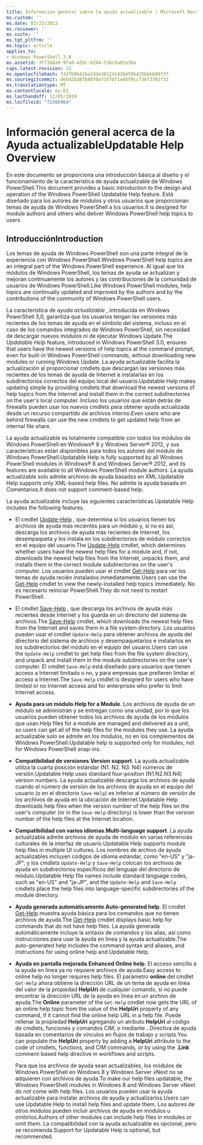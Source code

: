 ```yaml
---
title: Información general sobre la ayuda actualizable | Microsoft Docs
ms.custom: ''
ms.date: 03/22/2012
ms.reviewer: ''
ms.suite: ''
ms.tgt_pltfrm: ''
ms.topic: article
applies_to:
- Windows PowerShell 3.0
ms.assetid: 3f7388a9-9fa8-42bc-b294-538c9a01e30a
caps.latest.revision: 12
ms.openlocfilehash: f2dfb9642ba2dde38124142b659b425bbbb00f37
ms.sourcegitcommit: debd2b38fb8070a7357bf1a4bf9cc736f3702f31
ms.translationtype: MT
ms.contentlocale: es-ES
ms.lasthandoff: 12/05/2019
ms.locfileid: "72366964"
---
```

# <a name="updatable-help-overview"></a><span data-ttu-id="53ce2-102">Información general acerca de la Ayuda actualizable</span><span class="sxs-lookup"><span data-stu-id="53ce2-102">Updatable Help Overview</span></span>

<span data-ttu-id="53ce2-103">En este documento se proporciona una introducción básica al diseño y el funcionamiento de la característica de ayuda actualizable de Windows PowerShell.</span><span class="sxs-lookup"><span data-stu-id="53ce2-103">This document provides a basic introduction to the design and operation of the Windows PowerShell Updatable Help feature.</span></span> <span data-ttu-id="53ce2-104">Está diseñado para los autores de módulos y otros usuarios que proporcionan temas de ayuda de Windows PowerShell a los usuarios.</span><span class="sxs-lookup"><span data-stu-id="53ce2-104">It is designed for module authors and others who deliver Windows PowerShell help topics to users.</span></span>

## <a name="introduction"></a><span data-ttu-id="53ce2-105">Introducción</span><span class="sxs-lookup"><span data-stu-id="53ce2-105">Introduction</span></span>

<span data-ttu-id="53ce2-106">Los temas de ayuda de Windows PowerShell son una parte integral de la experiencia con Windows PowerShell.</span><span class="sxs-lookup"><span data-stu-id="53ce2-106">Windows PowerShell help topics are an integral part of the Windows PowerShell experience.</span></span> <span data-ttu-id="53ce2-107">Al igual que los módulos de Windows PowerShell, los temas de ayuda se actualizan y mejoran continuamente los autores y las contribuciones de la comunidad de usuarios de Windows PowerShell.</span><span class="sxs-lookup"><span data-stu-id="53ce2-107">Like Windows PowerShell modules, help topics are continually updated and improved by the authors and by the contributions of the community of Windows PowerShell users.</span></span>

<span data-ttu-id="53ce2-108">La característica de *ayuda actualizable* , introducida en Windows PowerShell 3,0, garantiza que los usuarios tengan las versiones más recientes de los temas de ayuda en el símbolo del sistema, incluso en el caso de los comandos integrados de Windows PowerShell, sin necesidad de descargar nuevos módulos ni de ejecutar Windows Update.</span><span class="sxs-lookup"><span data-stu-id="53ce2-108">The *Updatable Help* feature, introduced in Windows PowerShell 3.0, ensures that users have the newest versions of help topics at the command prompt, even for built-in Windows PowerShell commands, without downloading new modules or running Windows Update.</span></span> <span data-ttu-id="53ce2-109">La ayuda actualizable facilita la actualización al proporcionar cmdlets que descargan las versiones más recientes de los temas de ayuda de Internet e instalarlas en los subdirectorios correctos del equipo local del usuario.</span><span class="sxs-lookup"><span data-stu-id="53ce2-109">Updatable Help makes updating simple by providing cmdlets that download the newest versions of help topics from the Internet and install them in the correct subdirectories on the user's local computer.</span></span> <span data-ttu-id="53ce2-110">Incluso los usuarios que están detrás de firewalls pueden usar los nuevos cmdlets para obtener ayuda actualizada desde un recurso compartido de archivos interno.</span><span class="sxs-lookup"><span data-stu-id="53ce2-110">Even users who are behind firewalls can use the new cmdlets to get updated help from an internal file share.</span></span>

<span data-ttu-id="53ce2-111">La ayuda actualizable es totalmente compatible con todos los módulos de Windows PowerShell en Windows® 8 y Windows Server® 2012, y sus características están disponibles para todos los autores del módulo de Windows PowerShell.</span><span class="sxs-lookup"><span data-stu-id="53ce2-111">Updatable Help is fully supported by all Windows PowerShell modules in Windows® 8 and Windows Server® 2012, and its features are available to all Windows PowerShell module authors.</span></span> <span data-ttu-id="53ce2-112">La ayuda actualizable solo admite archivos de ayuda basados en XML.</span><span class="sxs-lookup"><span data-stu-id="53ce2-112">Updatable Help supports only XML-based help files.</span></span> <span data-ttu-id="53ce2-113">No admite la ayuda basada en Comentarios.</span><span class="sxs-lookup"><span data-stu-id="53ce2-113">It does not support comment-based help.</span></span>

<span data-ttu-id="53ce2-114">La ayuda actualizable incluye las siguientes características.</span><span class="sxs-lookup"><span data-stu-id="53ce2-114">Updatable Help includes the following features.</span></span>

- <span data-ttu-id="53ce2-115">El cmdlet [Update-Help](/powershell/module/Microsoft.PowerShell.Core/Update-Help) , que determina si los usuarios tienen los archivos de ayuda más recientes para un módulo y, si no es así, descarga los archivos de ayuda más recientes de Internet, los desempaqueta y los instala en los subdirectorios de módulo correctos en el equipo del usuario.</span><span class="sxs-lookup"><span data-stu-id="53ce2-115">The [Update-Help](/powershell/module/Microsoft.PowerShell.Core/Update-Help) cmdlet, which determines whether users have the newest help files for a module and, if not, downloads the newest help files from the Internet, unpacks them, and installs them in the correct module subdirectories on the user's computer.</span></span>
  <span data-ttu-id="53ce2-116">Los usuarios pueden usar el cmdlet [Get-Help](/powershell/module/Microsoft.PowerShell.Core/Get-Help) para ver los temas de ayuda recién instalados inmediatamente.</span><span class="sxs-lookup"><span data-stu-id="53ce2-116">Users can use the [Get-Help](/powershell/module/Microsoft.PowerShell.Core/Get-Help) cmdlet to view the newly-installed help topics immediately.</span></span>
  <span data-ttu-id="53ce2-117">No es necesario reiniciar PowerShell.</span><span class="sxs-lookup"><span data-stu-id="53ce2-117">They do not need to restart PowerShell.</span></span>

- <span data-ttu-id="53ce2-118">El cmdlet [Save-Help](/powershell/module/Microsoft.PowerShell.Core/Save-Help) , que descarga los archivos de ayuda más recientes desde Internet y los guarda en un directorio del sistema de archivos.</span><span class="sxs-lookup"><span data-stu-id="53ce2-118">The [Save-Help](/powershell/module/Microsoft.PowerShell.Core/Save-Help) cmdlet, which downloads the newest help files from the Internet and saves them in a file system directory.</span></span> <span data-ttu-id="53ce2-119">Los usuarios pueden usar el cmdlet `Update-Help` para obtener archivos de ayuda del directorio del sistema de archivos y desempaquetarlos e instalarlos en los subdirectorios del módulo en el equipo del usuario.</span><span class="sxs-lookup"><span data-stu-id="53ce2-119">Users can use the `Update-Help` cmdlet to get help files from the file system directory, and unpack and install them in the module subdirectories on the user's computer.</span></span> <span data-ttu-id="53ce2-120">El cmdlet `Save-Help` está diseñado para usuarios que tienen acceso a Internet limitado o no, y para empresas que prefieren limitar el acceso a Internet.</span><span class="sxs-lookup"><span data-stu-id="53ce2-120">The `Save-Help` cmdlet is designed for users who have limited or no Internet access and for enterprises who prefer to limit Internet access.</span></span>

- <span data-ttu-id="53ce2-121">**Ayuda para un módulo**.</span><span class="sxs-lookup"><span data-stu-id="53ce2-121">**Help for a Module**.</span></span> <span data-ttu-id="53ce2-122">Los archivos de ayuda de un módulo se administran y se entregan como una unidad, por lo que los usuarios pueden obtener todos los archivos de ayuda de los módulos que usan.</span><span class="sxs-lookup"><span data-stu-id="53ce2-122">Help files for a module are managed and delivered as a unit, so users can get all of the help files for the modules they use.</span></span> <span data-ttu-id="53ce2-123">La ayuda actualizable solo se admite en los módulos, no en los complementos de Windows PowerShell.</span><span class="sxs-lookup"><span data-stu-id="53ce2-123">Updatable help is supported only for modules, not for Windows PowerShell snap-ins.</span></span>

- <span data-ttu-id="53ce2-124">**Compatibilidad de versiones**.</span><span class="sxs-lookup"><span data-stu-id="53ce2-124">**Version support**.</span></span> <span data-ttu-id="53ce2-125">La ayuda actualizable utiliza la cuarta posición estándar (N1. N2. N3. N4) números de versión.</span><span class="sxs-lookup"><span data-stu-id="53ce2-125">Updatable Help uses standard four-position (N1.N2.N3.N4) version numbers.</span></span> <span data-ttu-id="53ce2-126">La ayuda actualizable descarga los archivos de ayuda cuando el número de versión de los archivos de ayuda en el equipo del usuario (o en el directorio `Save-Help`) es inferior al número de versión de los archivos de ayuda en la ubicación de Internet.</span><span class="sxs-lookup"><span data-stu-id="53ce2-126">Updatable Help downloads help files when the version number of the help files on the user's computer (or in the `Save-Help` directory) is lower than the version number of the  help files at the Internet location.</span></span>

- <span data-ttu-id="53ce2-127">**Compatibilidad con varios idiomas**.</span><span class="sxs-lookup"><span data-stu-id="53ce2-127">**Multi-language support**.</span></span> <span data-ttu-id="53ce2-128">La ayuda actualizable admite archivos de ayuda de módulo en varias referencias culturales de la interfaz de usuario.</span><span class="sxs-lookup"><span data-stu-id="53ce2-128">Updatable Help supports module help files in multiple UI cultures.</span></span> <span data-ttu-id="53ce2-129">Los nombres de archivo de ayuda actualizables incluyen códigos de idioma estándar, como "en-US" y "ja-JP", y los cmdlets `Update-Help` y `Save-Help` colocan los archivos de ayuda en subdirectorios específicos del lenguaje del directorio de módulo.</span><span class="sxs-lookup"><span data-stu-id="53ce2-129">Updatable Help file names include standard language codes, such as "en-US" and "ja-JP", and the `Update-Help` and `Save-Help` cmdlets place the help files into language-specific subdirectories of the module directory.</span></span>

- <span data-ttu-id="53ce2-130">**Ayuda generada automáticamente**.</span><span class="sxs-lookup"><span data-stu-id="53ce2-130">**Auto-generated help**.</span></span> <span data-ttu-id="53ce2-131">El cmdlet [Get-Help](/powershell/module/Microsoft.PowerShell.Core/Get-Help) muestra ayuda básica para los comandos que no tienen archivos de ayuda.</span><span class="sxs-lookup"><span data-stu-id="53ce2-131">The [Get-Help](/powershell/module/Microsoft.PowerShell.Core/Get-Help) cmdlet displays basic help for commands that do not have help files.</span></span> <span data-ttu-id="53ce2-132">La ayuda generada automáticamente incluye la sintaxis de comandos y los alias, así como instrucciones para usar la ayuda en línea y la ayuda actualizable.</span><span class="sxs-lookup"><span data-stu-id="53ce2-132">The auto-generated help includes the command syntax and aliases, and instructions for using online help and Updatable Help.</span></span>

- <span data-ttu-id="53ce2-133">**Ayuda en pantalla mejorada**.</span><span class="sxs-lookup"><span data-stu-id="53ce2-133">**Enhanced Online help**.</span></span> <span data-ttu-id="53ce2-134">El acceso sencillo a la ayuda en línea ya no requiere archivos de ayuda.</span><span class="sxs-lookup"><span data-stu-id="53ce2-134">Easy access to online help no longer requires help files.</span></span> <span data-ttu-id="53ce2-135">El parámetro **online** del cmdlet `Get-Help` ahora obtiene la dirección URL de un tema de ayuda en línea del valor de la propiedad **HelpUri** de cualquier comando, si no puede encontrar la dirección URL de la ayuda en línea en un archivo de ayuda.</span><span class="sxs-lookup"><span data-stu-id="53ce2-135">The **Online** parameter of the `Get-Help` cmdlet now gets the URL of an online help topic from the value of the **HelpUri** property of any command, if it cannot find the online help URL in a help file.</span></span> <span data-ttu-id="53ce2-136">Puede rellenar la propiedad **HelpUri** agregando un atributo **HelpUri** al código de cmdlets, funciones y comandos CIM, o mediante **.** Directiva de ayuda basada en comentarios de vínculos en flujos de trabajo y scripts.</span><span class="sxs-lookup"><span data-stu-id="53ce2-136">You can populate the **HelpUri** property by adding a **HelpUri** attribute to the code of cmdlets, functions, and CIM commands, or by using the **.Link** comment-based help directive in workflows and scripts.</span></span>

  <span data-ttu-id="53ce2-137">Para que los archivos de ayuda sean actualizables, los módulos de Windows PowerShell en Windows 8 y Windows Server vNext no se adquieren con archivos de ayuda.</span><span class="sxs-lookup"><span data-stu-id="53ce2-137">To make our help files updatable, the Windows PowerShell modules in Windows 8 and Windows Server vNext do not come with help files.</span></span> <span data-ttu-id="53ce2-138">Los usuarios pueden usar la ayuda actualizable para instalar archivos de ayuda y actualizarlos.</span><span class="sxs-lookup"><span data-stu-id="53ce2-138">Users can use Updatable Help to install help files and update them.</span></span> <span data-ttu-id="53ce2-139">Los autores de otros módulos pueden incluir archivos de ayuda en módulos u omitirlos.</span><span class="sxs-lookup"><span data-stu-id="53ce2-139">Authors of other modules can include help files in modules or omit them.</span></span> <span data-ttu-id="53ce2-140">La compatibilidad con la ayuda actualizable es opcional, pero se recomienda.</span><span class="sxs-lookup"><span data-stu-id="53ce2-140">Support for Updatable Help is optional, but recommended.</span></span>

